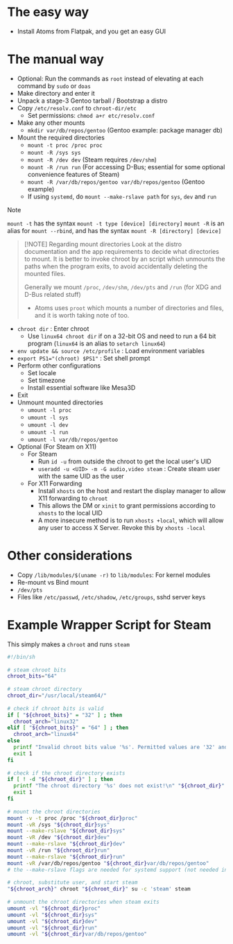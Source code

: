 # The easy way
- Install Atoms from Flatpak, and you get an easy GUI
# The manual way
- Optional: Run the commands as `root` instead of elevating at each command by `sudo` or `doas`
- Make directory and enter it
- Unpack a stage-3 Gentoo tarball / Bootstrap a distro
- Copy `/etc/resolv.conf` to `chroot-dir/etc`
	- Set permissions: `chmod a+r etc/resolv.conf`
- Make any other mounts
	- `mkdir var/db/repos/gentoo`  (Gentoo example: package manager db)
- Mount the required directories
	- `mount -t proc /proc proc`
	- `mount -R /sys sys`
	- `mount -R /dev dev`  (Steam requires `/dev/shm`)
	- `mount -R /run run` (For accessing D-Bus; essential for some optional convenience features of Steam)
	- `mount -R /var/db/repos/gentoo var/db/repos/gentoo` (Gentoo example)
	- If using `systemd`, do `mount --make-rslave path` for `sys`, `dev` and `run`

> [!NOTE]
> `mount -t` has the syntax `mount -t type [device] [directory]`
> `mount -R` is an alias for `mount --rbind`, and has the syntax `mount -R [directory] [device]`

> [!NOTE] Regarding mount directories
> Look at the distro documentation and the app requirements to decide what directories to mount. It is better to invoke chroot by an script which unmounts the paths when the program exits, to avoid accidentally deleting the mounted files.
> 
> Generally we mount `/proc`, `/dev/shm`, `/dev/pts` and `/run` (for XDG and D-Bus related stuff)
> 
> - Atoms uses `proot` which mounts a number of directories and files, and it is worth taking note of too.

- `chroot dir` : Enter chroot 
	- Use `linux64 chroot dir` if on a 32-bit OS and need to run a 64 bit program (`linux64` is an alias to `setarch linux64`)
- `env update && source /etc/profile` : Load environment variables
- `export PS1="(chroot) $PS1"` : Set shell prompt
- Perform other configurations
	- Set locale
	- Set timezone
	- Install essential software like Mesa3D
- Exit
- Unmount mounted directories
	- `umount -l proc`
	- `umount -l sys`
	- `umount -l dev`
	- `umount -l run`
	- `umount -l var/db/repos/gentoo`
- Optional (For Steam on X11)
	- For Steam
		- Run `id -u` from outside the chroot to get the local user's UID
		- `useradd -u <UID> -m -G audio,video steam` : Create steam user with the same UID as the user
	- For X11 Forwarding
		- Install `xhosts` on the host and restart the display manager to allow X11 forwarding to `chroot`
		- This allows the DM or `xinit` to grant permissions according to `xhosts` to the local UID
		- A more insecure method is to run `xhosts +local`, which will allow any user to access X Server. Revoke this by `xhosts -local`
# Other considerations
- Copy `/lib/modules/$(uname -r)`  to `lib/modules`: For kernel modules
- Re-mount vs Bind mount
- `/dev/pts`
- Files like `/etc/passwd`, `/etc/shadow`, `/etc/groups`, sshd server keys
# Example Wrapper Script for Steam
This simply makes a `chroot` and runs `steam`

```sh
#!/bin/sh
 
# steam chroot bits
chroot_bits="64"
 
# steam chroot directory
chroot_dir="/usr/local/steam64/"
 
# check if chroot bits is valid
if [ "${chroot_bits}" = "32" ] ; then
  chroot_arch="linux32"
elif [ "${chroot_bits}" = "64" ] ; then
  chroot_arch="linux64"
else
  printf "Invalid chroot bits value '%s'. Permitted values are '32' and '64'.\n" "${chroot_bits}"
  exit 1
fi
 
# check if the chroot directory exists
if [ ! -d "${chroot_dir}" ] ; then
  printf "The chroot directory '%s' does not exist!\n" "${chroot_dir}"
  exit 1
fi
 
# mount the chroot directories
mount -v -t proc /proc "${chroot_dir}proc"
mount -vR /sys "${chroot_dir}sys"
mount --make-rslave "${chroot_dir}sys"
mount -vR /dev "${chroot_dir}dev"
mount --make-rslave "${chroot_dir}dev"
mount -vR /run "${chroot_dir}run"
mount --make-rslave "${chroot_dir}run"
mount -vR /var/db/repos/gentoo "${chroot_dir}var/db/repos/gentoo"
# the --make-rslave flags are needed for systemd support (not needed in runit)
 
# chroot, substitute user, and start steam
"${chroot_arch}" chroot "${chroot_dir}" su -c 'steam' steam
 
# unmount the chroot directories when steam exits
umount -vl "${chroot_dir}proc"
umount -vl "${chroot_dir}sys"
umount -vl "${chroot_dir}dev"
umount -vl "${chroot_dir}run"
umount -vl "${chroot_dir}var/db/repos/gentoo"
```